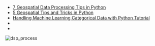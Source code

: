 * [7 Geospatial Data Processing Tips in Python](https://towardsdatascience.com/7-geospatial-data-processing-tips-in-python-dac5e4d28439)
* [5 Geospatial Tips and Tricks in Python](https://towardsdatascience.com/5-geospatial-tips-and-tricks-in-python-eef86aec5110)
* [Handling Machine Learning Categorical Data with Python Tutorial](https://www.datacamp.com/tutorial/categorical-data)
* []()
* []()

![dsp_process](https://user-images.githubusercontent.com/51694410/225155524-ebc7ad52-7635-46ec-883f-f6810886c4bd.png)
